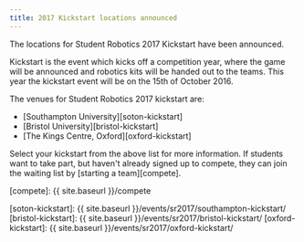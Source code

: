 ```yaml
---
title: 2017 Kickstart locations announced
---
```


The locations for Student Robotics 2017 Kickstart have been announced.

Kickstart is the event which kicks off a competition year, where the game will
be announced and robotics kits will be handed out to the teams. This year the
kickstart event will be on the 15th of October 2016.

The venues for Student Robotics 2017 kickstart are:

- [Southampton University][soton-kickstart]
- [Bristol University][bristol-kickstart]
- [The Kings Centre, Oxford][oxford-kickstart]

Select your kickstart from the above list for more information. If students
want to take part, but haven't already signed up to compete, they can join the
waiting list by [starting a team][compete].

[compete]: {{ site.baseurl }}/compete

[soton-kickstart]: {{ site.baseurl }}/events/sr2017/southampton-kickstart/
[bristol-kickstart]: {{ site.baseurl }}/events/sr2017/bristol-kickstart/
[oxford-kickstart]: {{ site.baseurl }}/events/sr2017/oxford-kickstart/
